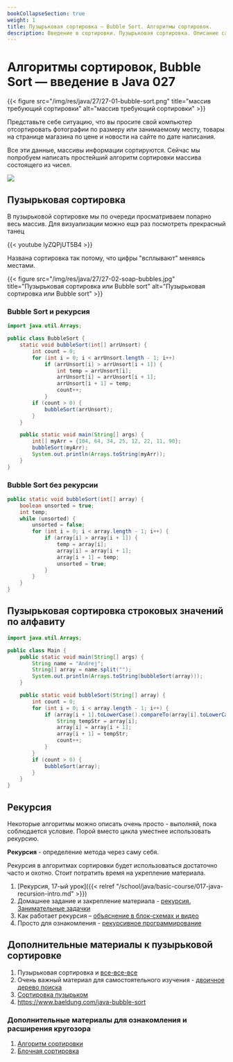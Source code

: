 ```yaml
---
bookCollapseSection: true
weight: 1
title: Пузырьковая сортировка — Bubble Sort. Алгоритмы сортировок.
description: Введение в сортировки. Пузырьковая сортировка. Описание самой простой сортировки.
---
```


# Алгоритмы сортировок, Bubble Sort — введение в Java 027

{{< figure src="/img/res/java/27/27-01-bubble-sort.png" title="массив требующий сортировки" alt="массив требующий сортировки" >}}

Представьте себе ситуацию, что вы просите свой компьютер отсортировать фотографии по размеру или занимаемому месту, товары на странице магазина по цене и новости на сайте по дате написания.

Все эти данные, массивы информации сортируются. Сейчас мы попробуем написать простейший алгоритм сортировки массива состоящего из чисел.

![](https://upload.wikimedia.org/wikipedia/commons/c/c8/Bubble-sort-example-300px.gif)

## Пузырьковая сортировка

В пузырьковой сортировке мы по очереди просматриваем попарно весь массив. Для визуализации можно ещэ раз посмотреть прекрасный танец

{{< youtube lyZQPjUT5B4 >}}

Названа сортировка так потому, что цифры "всплывают" меняясь местами.
 
 {{< figure src="/img/res/java/27/27-02-soap-bubbles.jpg" title="Пузырьковая сортировка или Bubble sort" alt="Пузырьковая сортировка или Bubble sort" >}}

### Bubble Sort и рекурсия

```Java
import java.util.Arrays;

public class BubbleSort {
	static void bubbleSort(int[] arrUnsort) {
		int count = 0;
		for (int i = 0; i < arrUnsort.length - 1; i++)
			if (arrUnsort[i] > arrUnsort[i + 1]) {
				int temp = arrUnsort[i];
				arrUnsort[i] = arrUnsort[i + 1];
				arrUnsort[i + 1] = temp;
				count++;
			}
		if (count > 0) {
			bubbleSort(arrUnsort);
		}
	}

	public static void main(String[] args) {
		int[] myArr = {104, 64, 34, 25, 12, 22, 11, 90};
		bubbleSort(myArr);
		System.out.println(Arrays.toString(myArr));
	}
}
```


### Bubble Sort без рекурсии

```java
public static void bubbleSort(int[] array) {
    boolean unsorted = true;
    int temp;
    while (unsorted) {
        unsorted = false;
        for (int i = 0; i < array.length - 1; i++) {
            if (array[i] > array[i + 1]) {
                temp = array[i];
                array[i] = array[i + 1];
                array[i + 1] = temp;
                unsorted = true;
            }
        }
    }
}
```

## Пузырьковая сортировка строковых значений по алфавиту

```java
import java.util.Arrays;

public class Main {
    public static void main(String[] args) {
        String name = "Andrej";
        String[] array = name.split("");
        System.out.println(Arrays.toString(bubbleSort(array)));
    }

    public static void bubbleSort(String[] array) {
        int count = 0;
        for (int i = 0; i < array.length - 1; i++) {
            if (array[i + 1].toLowerCase().compareTo(array[i].toLowerCase()) < 0) {
                String tempStr = array[i];
                array[i] = array[i + 1];
                array[i + 1] = tempStr;
                count++;
            }
        }
        if (count > 0) {
            bubbleSort(array);
        }
    }
}
```

## Рекурсия

Некоторые алгоритмы можно описать очень просто - выполняй, пока соблюдается условие. Порой вместо цикла уместнее использовать рекурсию.

**Рекурсия** - определение метода через саму себя. 

Рекурсия в алгоритмах сортировки будет использоваться достаточно часто и охотно. Стоит потратить время на укрепление материала. 

1. [Рекурсия, 17-ый урок]({{< relref "/school/java/basic-course/017-java-recursion-intro.md" >}})
2. Домашнее задание и закрепление материала - [рекурсия. Занимательные задачки](https://habr.com/ru/post/275813/)
3. Как работает рекурсия – [объяснение в блок-схемах и видео](https://habr.com/ru/post/337030/)
4. Просто для ознакомления - [рекурсивное программирование](https://medium.com/nuances-of-programming/%D1%80%D0%B5%D0%BA%D1%83%D1%80%D1%81%D0%B8%D0%B2%D0%BD%D0%BE%D0%B5-%D0%BF%D1%80%D0%BE%D0%B3%D1%80%D0%B0%D0%BC%D0%BC%D0%B8%D1%80%D0%BE%D0%B2%D0%B0%D0%BD%D0%B8%D0%B5-74c03b764d38)

## Дополнительные материалы к пузырьковой сортировке

1. Пузырьковая сортировка и [все-все-все](https://habr.com/ru/post/204600/)
2. Очень важный материал для самостоятельного изучения - [двоичное дерево поиска](https://ru.wikipedia.org/wiki/%D0%94%D0%B2%D0%BE%D0%B8%D1%87%D0%BD%D0%BE%D0%B5_%D0%B4%D0%B5%D1%80%D0%B5%D0%B2%D0%BE_%D0%BF%D0%BE%D0%B8%D1%81%D0%BA%D0%B0)
3. [Сортировка пузырьком](https://ru.wikipedia.org/wiki/%D0%A1%D0%BE%D1%80%D1%82%D0%B8%D1%80%D0%BE%D0%B2%D0%BA%D0%B0_%D0%BF%D1%83%D0%B7%D1%8B%D1%80%D1%8C%D0%BA%D0%BE%D0%BC)
4. https://www.baeldung.com/java-bubble-sort

### Дополнительные материалы для ознакомления и расширения кругозора

1. [Алгоритм сортировки](https://ru.wikipedia.org/wiki/%D0%90%D0%BB%D0%B3%D0%BE%D1%80%D0%B8%D1%82%D0%BC_%D1%81%D0%BE%D1%80%D1%82%D0%B8%D1%80%D0%BE%D0%B2%D0%BA%D0%B8)
2. [Блочная сортировка](https://ru.wikipedia.org/wiki/%D0%91%D0%BB%D0%BE%D1%87%D0%BD%D0%B0%D1%8F_%D1%81%D0%BE%D1%80%D1%82%D0%B8%D1%80%D0%BE%D0%B2%D0%BA%D0%B0)



